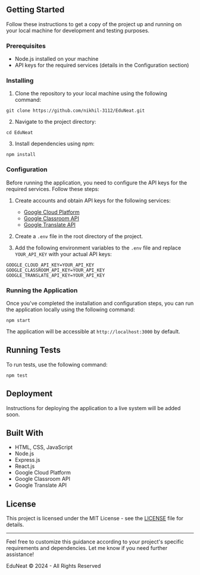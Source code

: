 ## Getting Started

Follow these instructions to get a copy of the project up and running on your local machine for development and testing purposes.

### Prerequisites

- Node.js installed on your machine
- API keys for the required services (details in the Configuration section)

### Installing

1. Clone the repository to your local machine using the following command:

```
git clone https://github.com/nikhil-3112/EduNeat.git
```

2. Navigate to the project directory:

```
cd EduNeat
```

3. Install dependencies using npm:

```
npm install
```

### Configuration

Before running the application, you need to configure the API keys for the required services. Follow these steps:

1. Create accounts and obtain API keys for the following services:
   - [Google Cloud Platform](https://cloud.google.com/)
   - [Google Classroom API](https://developers.google.com/classroom)
   - [Google Translate API](https://cloud.google.com/translate)

2. Create a `.env` file in the root directory of the project.

3. Add the following environment variables to the `.env` file and replace `YOUR_API_KEY` with your actual API keys:

```
GOOGLE_CLOUD_API_KEY=YOUR_API_KEY
GOOGLE_CLASSROOM_API_KEY=YOUR_API_KEY
GOOGLE_TRANSLATE_API_KEY=YOUR_API_KEY
```

### Running the Application

Once you've completed the installation and configuration steps, you can run the application locally using the following command:

```
npm start
```

The application will be accessible at `http://localhost:3000` by default.

## Running Tests

To run tests, use the following command:

```
npm test
```

## Deployment

Instructions for deploying the application to a live system will be added soon.

## Built With

- HTML, CSS, JavaScript
- Node.js
- Express.js
- React.js
- Google Cloud Platform
- Google Classroom API
- Google Translate API

## License

This project is licensed under the MIT License - see the [LICENSE](LICENSE) file for details.

---

Feel free to customize this guidance according to your project's specific requirements and dependencies. Let me know if you need further assistance!

EduNeat 
© 2024 - All Rights Reserved
